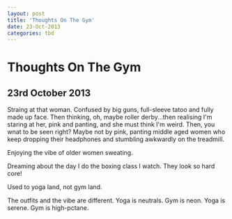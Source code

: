 ```yaml
---
layout: post
title: 'Thoughts On The Gym'
date: 23-Oct-2013
categories: tbd
---
```


# Thoughts On The Gym

## 23rd October 2013

Straing at that woman. Confused by big guns,   full-sleeve tatoo and fully made up face. Then thinking,   oh,   maybe roller derby...then realising I'm staring at her, pink and panting, and she must think I'm weird. Then, you wnat to be seen right? Maybe not by pink, panting middle aged women who keep dropping their headphones and stumbling awkwardly on the treadmill.

Enjoying the vibe of older women sweating.

Dreaming about the day I do the boxing class I watch. They look so hard core!

Used to yoga land, not gym land.

The outfits and the vibe are different. Yoga is neutrals. Gym is neon. Yoga is serene. Gym is high-pctane.
